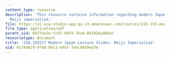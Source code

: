 ```yaml
---
content_type: resource
description: 'This resource contains information regarding modern Japan lecture slides:
  Meiji imperialism.'
file: https://ol-ocw-studio-app-qa.s3.amazonaws.com/courses/21h-155-modern-japan-1868-to-present-spring-2017/6c7440299f489dc3e9d77e6c88d9ea74_MIT21H_155S17_Meiji.pdf
file_type: application/pdf
parent_uid: 6077ab2e-fcd7-89f4-7bab-091926a966bc
resourcetype: Document
title: '21H.155S17 Modern Japan Lecture Slides: Meiji Imperialism'
uid: 6c744029-9f48-9dc3-e9d7-7e6c88d9ea74
---
```

